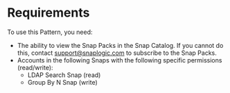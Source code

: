 # Requirements

To use this Pattern, you need:

* The ability to view the Snap Packs in the Snap Catalog. If you cannot do this, contact [support@snaplogic.com](mailto:support@snaplogic.com) to subscribe to the Snap Packs.
* Accounts in the following Snaps with the following specific permissions (read/write):
  * LDAP Search Snap (read)
  * Group By N Snap (write)
